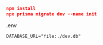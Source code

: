 ```json
npm install
npx prisma migrate dev --name init

```

.env

```env
DATABASE_URL="file:./dev.db"
```
